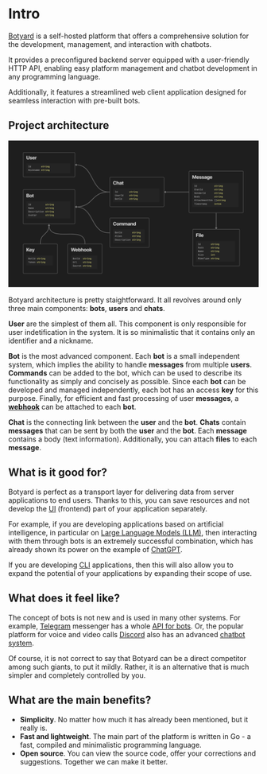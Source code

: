 # Intro

[Botyard](https://github.com/cheatsnake/botyard) is a self-hosted platform that offers a comprehensive solution for the development, management, and interaction with chatbots.

It provides a preconfigured backend server equipped with a user-friendly HTTP API, enabling easy platform management and chatbot development in any programming language.

Additionally, it features a streamlined web client application designed for seamless interaction with pre-built bots.

## Project architecture

<img src="./images/arch.png" alt="architecture">

Botyard architecture is pretty staightforward. It all revolves around only three main components: **bots**, **users** and **chats**.

**User** are the simplest of them all. This component is only responsible for user indetification in the system. It is so minimalistic that it contains only an identifier and a nickname.

**Bot** is the most advanced component. Each **bot** is a small independent system, which implies the ability to handle **messages** from multiple **users**. **Commands** can be added to the bot, which can be used to describe its functionality as simply and concisely as possible. Since each **bot** can be developed and managed independently, each bot has an access **key** for this purpose. Finally, for efficient and fast processing of user **messages**, a [**webhook**](https://en.wikipedia.org/wiki/Webhook) can be attached to each **bot**.

**Chat** is the connecting link between the **user** and the **bot**. **Chats** contain **messages** that can be sent by both the **user** and the **bot**. Each **message** contains a body (text information). Additionally, you can attach **files** to each **message**.

## What is it good for?

Botyard is perfect as a transport layer for delivering data from server applications to end users. Thanks to this, you can save resources and not develop the [UI](https://en.wikipedia.org/wiki/User_interface) (frontend) part of your application separately.

For example, if you are developing applications based on artificial intelligence, in particular on [Large Language Models (LLM)](https://en.wikipedia.org/wiki/Large_language_model), then interacting with them through bots is an extremely successful combination, which has already shown its power on the example of [ChatGPT](https://en.wikipedia.org/wiki/ChatGPT).

If you are developing [CLI](https://en.wikipedia.org/wiki/Command-line_interface) applications, then this will also allow you to expand the potential of your applications by expanding their scope of use.

## What does it feel like?

The concept of bots is not new and is used in many other systems. For example, [Telegram](<https://en.wikipedia.org/wiki/Telegram_(software)>) messenger has a whole [API for bots](<https://en.wikipedia.org/wiki/Telegram_(software)#Bots>). Or, the popular platform for voice and video calls [Discord](https://en.wikipedia.org/wiki/Discord) also has an advanced [chatbot system](https://en.wikipedia.org/wiki/Discord#Developer_tools_and_bots).

Of course, it is not correct to say that Botyard can be a direct competitor among such giants, to put it mildly. Rather, it is an alternative that is much simpler and completely controlled by you.

## What are the main benefits?

-   **Simplicity**. No matter how much it has already been mentioned, but it really is.
-   **Fast and lightweight**. The main part of the platform is written in Go - a fast, compiled and minimalistic programming language.
-   **Open source**. You can view the source code, offer your corrections and suggestions. Together we can make it better.

